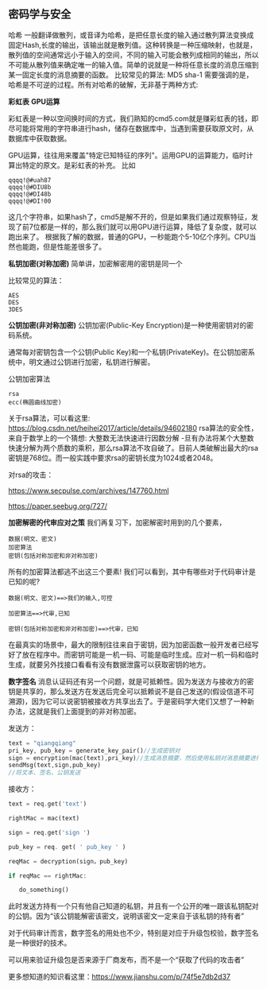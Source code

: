 ## 密码学与安全

哈希
一般翻译做散列，或音译为哈希，是把任意长度的输入通过散列算法变换成固定Hash,长度的输出，该输出就是散列值。这种转换是一种压缩映射，也就是，散列值的空间通常远小于输入的空间，不同的输入可能会散列成相同的输出，所以不可能从散列值来确定唯一的输入值。简单的说就是一种将任意长度的消息压缩到某一固定长度的消息摘要的函数。
比较常见的算法:
MD5
sha-1
需要强调的是，哈希是不可逆的过程。所有对哈希的破解，无非基于两种方式:

**彩虹表**
**GPU运算**

彩虹表是一种以空间换时间的方式，我们熟知的cmd5.com就是赚彩虹表的钱，即尽可能将常用的字符串进行hash，储存在数据库中，当遇到需要获取原文时，从数据库中获取数据。

GPU运算，往往用来覆盖"特定已知特征的序列"。运用GPU的运算能力，临时计算出特定的原文。是彩虹表的补充。
比如

```
qqqq!@#uah87
qqqq!@#DIU8b
qqqq!@#DI48b
qqqq!@#DI!00
```

这几个字符串，如果hash了，cmd5是解不开的，但是如果我们通过观察特征，发现了前7位都是一样的，那么我们就可以用GPU进行运算，降低了复杂度，就可以跑出来了。
根据我了解的数据，普通的GPU，一秒能跑个5-10亿个序列。CPU当然也能跑，但是性能差很多了。

**私钥加密(对称加密)**
简单讲，加密解密用的密钥是同一个

比较常见的算法：

```
AES
DES
3DES
```

**公钥加密(非对称加密)**
公钥加密(Public-Key Encryption)是一种使用密钥对的密码系统。

通常每对密钥包含一个公钥(Public Key)和一个私钥(PrivateKey)。在公钥加密系统中，明文通过公钥进行加密，私钥进行解密。

公钥加密算法

```
rsa
ecc(椭圆曲线加密)
```

关于rsa算法，可以看这里:   https://blog.csdn.net/heihei2017/article/details/94602180
rsa算法的安全性，来自于数学上的一个猜想:
大整数无法快速进行因数分解
-旦有办法将某个大整数快速分解为两个质数的乘积，那么rsa算法不攻自破了。目前人类破解出最大的rsa密钥是768位。而一般实践中要求rsa的密钥长度为1024或者2048。

对rsa的攻击：



https://www.secpulse.com/archives/147760.html

https://paper.seebug.org/727/

**加密解密的代审应对之策**
我们再复习下，加密解密时用到的几个要素，

```
数据(明文、密文)
加密算法
密钥(包括对称加密和非对称加密)
```

所有的加密算法都逃不出这三个要素!
我们可以看到，其中有哪些对于代码审计是已知的呢?

```
数据(明文、密文)==>我们的输入,可控

加密算法==>代审,已知

密钥(包括对称加密和非对称加密)==>代审，已知
```

在最真实的场景中，最大的限制往往来自于密钥，因为加密函数一般开发者已经写好了放在程序中。而密钥可能是一机一码、可能是临时生成。应对一机一码和临时生成，就要另外找接口看看有没有数据泄露可以获取密钥的地方。

**数字签名**
消息认证码还有另一个问题，就是可抵赖性。因为发送方与接收方的密钥是共享的，那么发送方在发送后完全可以抵赖说不是自己发送的(假设信道不可溯源)，因为它可以说密钥被接收方共享出去了。于是密码学大佬们又想了一种新办法，这就是我们上面提到的非对称加密。

发送方：

```php
text = "qiangqiang"
pri_key, pub_key = generate_key_pair()//生成密钥对
sign = encryption(mac(text),pri_key)//生成消息摘要，然后使用私钥对消息摘要进行加密（签名)
sendMsg(text,sign,pub_key)
//将文本、签名、公钥发送
```

接收方：

```php
text = req.get('text')

rightMac = mac(text)

sign = req.get('sign ')

pub_key = req. get( ' pub_key ' )

reqMac = decryption(sign，pub_key)

if reqMac == rightMac:

​	do_something()
```

此时发送方持有一个只有他自己知道的私钥，并且有一个公开的唯一跟该私钥配对的公钥。因为“该公钥能解密该密文，说明该密文一定来自于该私钥的持有者”

对于代码审计而言，数字签名的用处也不少，特别是对应于升级包校验，数字签名是一种很好的技术。

可以用来验证升级包是否来源于厂商发布，而不是一个“获取了代码的攻击者”

更多想知道的知识看这里：https://www.jianshu.com/p/74f5e7db2d37
